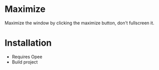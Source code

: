 # Maximize
Maximize the window by clicking the maximize button, don't fullscreen it.

# Installation
* Requires Opee
* Build project
